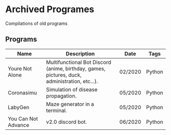 # Archived Programes

Compilations of old programs

## Programs

|Name|Description|Date|Tags|
|----|-----------|----|----|
|Youre Not Alone|Multifunctional Bot Discord (anime, birthday, games, pictures, duck, administration, etc...).|02/2020|Python|
|Coronasimu|Simulation of disease propagation.|05/2020|Python|
|LabyGen|Maze generator in a terminal.|05/2020|Python|
|You Can Not Advance|v2.0 discord bot.|06/2020|Python|